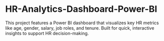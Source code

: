# HR-Analytics-Dashboard-Power-BI
This project features a Power BI dashboard that visualizes key HR metrics like age, gender, salary, job roles, and tenure. Built for quick, interactive insights to support HR decision-making.
